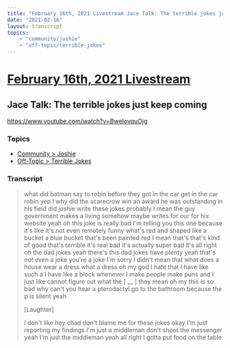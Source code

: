 ```yaml
---
title: "February 16th, 2021 Livestream Jace Talk: The terrible jokes just keep coming"
date: "2021-02-16"
layout: transcript
topics:
    - "community/joshie"
    - "off-topic/terrible-jokes"
---
```

# [February 16th, 2021 Livestream](../2021-02-16.md)
## Jace Talk: The terrible jokes just keep coming
https://www.youtube.com/watch?v=BweIovquOjg

### Topics
* [Community > Joshie](../topics/community/joshie.md)
* [Off-Topic > Terrible Jokes](../topics/off-topic/terrible-jokes.md)

### Transcript

> what did batman say to robin before they got in the car get in the car robin yep I why did the scarecrow win an award he was outstanding in his field did joshie write these jokes probably I mean the guy government makes a living somehow maybe writes for our for his website yeah oh this joke is really bad I'm telling you this one because it's like it's not even remotely funny what's red and shaped like a bucket a blue bucket that's been painted red I mean that's that's kind of good that's terrible it's real bad it's actually super bad it's all right oh the dad jokes yeah there's this dad jokes have plenty yeah that's not even a joke you're a joke I'm sorry I didn't mean that what does a house wear a dress what a dress oh my god I hate that I have like such a I have like a block whenever I make people make puns and I just like cannot figure out what the [ __ ] they mean oh my this is so bad why can't you hear a pterodactyl go to the bathroom because the p is silent yeah
>
> [Laughter]
>
> I don't like hey chad don't blame me for these jokes okay I'm just reporting my findings I'm just a middleman don't shoot the messenger yeah I'm just the middleman yeah all right I gotta put food on the table
